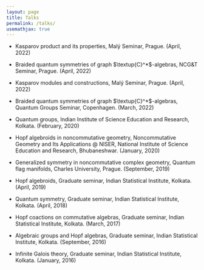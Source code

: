 ```yaml
---
layout: page
title: Talks
permalink: /talks/
usemathjax: true
---
```


- Kasparov product and its properties, Mal&yacute; Seminar, Prague. (April, 2022)

- Braided quantum symmetries of graph $\textup{C}^*$-algebras, NCG&T Seminar, Prague. (April, 2022)

- Kasparov modules and constructions, Mal&yacute; Seminar, Prague. (April, 2022)

- Braided quantum symmetries of graph $\textup{C}^*$-algebras, Quantum Groups Seminar, Copenhagen. (March, 2022)

- Quantum groups, Indian Institute of Science Education and Research, Kolkata. (February, 2020)

- Hopf algebroids in noncommutative geometry, Noncommutative Geometry and Its Applications @ NISER, National Institute of Science Education and Research, Bhubaneshwar. (January, 2020)

- Generalized symmetry in noncommutative complex geometry, Quantum flag manifolds, Charles University, Prague. (September, 2019)

- Hopf algebroids, Graduate seminar, Indian Statistical Institute, Kolkata. (April, 2019)

- Quantum symmetry, Graduate seminar, Indian Statistical Institute, Kolkata. (April, 2018)

- Hopf coactions on commutative algebras, Graduate seminar, Indian Statistical Institute, Kolkata. (March, 2017)

- Algebraic groups and Hopf algebras, Graduate seminar, Indian Statistical Institute, Kolkata. (September, 2016)

- Infinite Galois theory, Graduate seminar, Indian Statistical Institute, Kolkata. (January, 2016)
